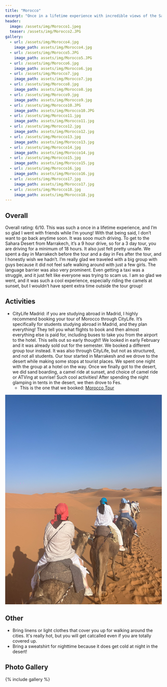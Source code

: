 ```yaml
---
title: "Morocco"
excerpt: "Once in a lifetime experience with incredible views of the Sahara Desert."
header:
  image: /assets/img/Morocco1.jpeg
  teaser: /assets/img/Morocco2.JPG
gallery:
  - url: /assets/img/Morocco4.jpg
    image_path: assets/img/Morocco4.jpg
  - url: /assets/img/Morocco5.JPG
    image_path: assets/img/Morocco5.JPG
  - url: /assets/img/Morocco6.jpg
    image_path: assets/img/Morocco6.jpg
  - url: /assets/img/Morocco7.jpg
    image_path: assets/img/Morocco7.jpg
  - url: /assets/img/Morocco8.jpg
    image_path: assets/img/Morocco8.jpg
  - url: /assets/img/Morocco9.jpg
    image_path: assets/img/Morocco9.jpg
  - url: /assets/img/Morocco10.JPG
    image_path: assets/img/Morocco10.JPG
  - url: /assets/img/Morocco11.jpg
    image_path: assets/img/Morocco11.jpg
  - url: /assets/img/Morocco12.jpg
    image_path: assets/img/Morocco12.jpg
  - url: /assets/img/Morocco13.jpg
    image_path: assets/img/Morocco13.jpg
  - url: /assets/img/Morocco14.jpg
    image_path: assets/img/Morocco14.jpg
  - url: /assets/img/Morocco15.jpg
    image_path: assets/img/Morocco15.jpg
  - url: /assets/img/Morocco16.jpg
    image_path: assets/img/Morocco16.jpg
  - url: /assets/img/Morocco17.jpg
    image_path: assets/img/Morocco17.jpg
  - url: /assets/img/Morocco18.jpg
    image_path: assets/img/Morocco18.jpg
---
```


## Overall
Overall rating:  6/10. This was such a once in a lifetime experience, and I’m so glad I went with friends while I’m young! With that being said, I don’t want to go back anytime soon. It was sooo much driving. To get to the Sahara Desert from Marrakech, it’s a 9 hour drive, so for a 3 day tour, you are driving for a minimum of 18 hours. It also just felt pretty unsafe. We spent a day in Marrakech before the tour and a day in Fes after the tour, and I honestly wish we hadn’t. I’m really glad we traveled with a big group with guys because it did not feel safe walking around with just a few girls. The language barrier was also very prominent. Even getting a taxi was a struggle, and it just felt like everyone was trying to scam us. I am so glad we went, and it was such a cool experience, especially riding the camels at sunset, but I wouldn’t have spent extra time outside the tour group!

## Activities
* CityLife Madrid: if you are studying abroad in Madrid, I highly recommend booking your tour of Morocco through CityLife. It’s specifically for students studying abroad in Madrid, and they plan everything! They tell you what flights to book and then almost everything else is paid for, including buses to take you from the airport to the hotel. This sells out so early though!! We looked in early February and it was already sold out for the semester. We booked a different group tour instead. It was also through CityLife, but not as structured, and not all students. Our tour started in Marrakesh and we drove to the desert while making some stops at tourist places. We spent one night with the group at a hotel on the way. Once we finally got to the desert, we did sand boarding, a camel ride at sunset, and choice of camel ride or ATVing at sunrise! Such cool activities! After spending the night glamping in tents in the desert, we then drove to Fes. 
  * This is the one that we booked: [Morocco Tour](https://marrakechcitylife.com/tour/marrakech-to-fes-tour-desert/)

![Morocco Tour](/assets/img/MoroccoTour.jpg)

## Other
* Bring linens or light clothes that cover you up for walking around the cities. It's really hot, but you will get catcalled even if you are totally covered up. 
* Bring a sweatshirt for nighttime because it does get cold at night in the desert!

## Photo Gallery
{% include gallery %}
